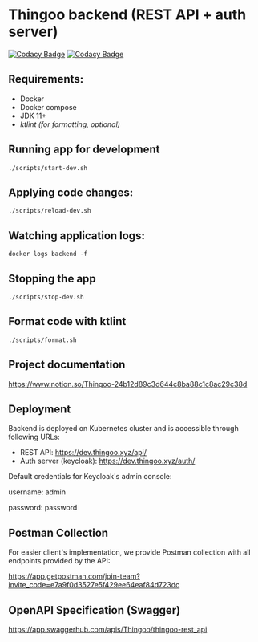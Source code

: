 # Thingoo backend (REST API + auth server)

[![Codacy Badge](https://app.codacy.com/project/badge/Grade/e384bf6d86ec44e794c78e2d8923ecd7)](https://www.codacy.com/gh/ThingooKNI/backend/dashboard?utm_source=github.com&amp;utm_medium=referral&amp;utm_content=ThingooKNI/backend&amp;utm_campaign=Badge_Grade)
[![Codacy Badge](https://app.codacy.com/project/badge/Coverage/e384bf6d86ec44e794c78e2d8923ecd7)](https://www.codacy.com/gh/ThingooKNI/backend/dashboard?utm_source=github.com&utm_medium=referral&utm_content=ThingooKNI/backend&utm_campaign=Badge_Coverage)

## Requirements:
- Docker
- Docker compose
- JDK 11+
- *ktlint (for formatting, optional)*

## Running app for development
```shell
./scripts/start-dev.sh
```

## Applying code changes:
```shell
./scripts/reload-dev.sh
```

## Watching application logs:
```shell
docker logs backend -f 
```

## Stopping the app
```shell
./scripts/stop-dev.sh
```

## Format code with ktlint
```shell
./scripts/format.sh
```

## Project documentation
<https://www.notion.so/Thingoo-24b12d89c3d644c8ba88c1c8ac29c38d>

## Deployment
Backend is deployed on Kubernetes cluster and is accessible through following URLs:
- REST API: <https://dev.thingoo.xyz/api/>
- Auth server (keycloak): <https://dev.thingoo.xyz/auth/>

Default credentials for Keycloak's admin console:

username: admin

password: password

## Postman Collection
For easier client's implementation, we provide Postman collection with all endpoints provided by the API:

<https://app.getpostman.com/join-team?invite_code=e7a9f0d3527e5f429ee64eaf84d723dc>

## OpenAPI Specification (Swagger)
<https://app.swaggerhub.com/apis/Thingoo/thingoo-rest_api>
